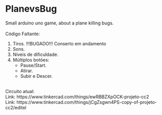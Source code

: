 # PlanevsBug
Small arduino uno game, about a plane killing bugs.<br>
<br>
Código Faltante:<br>
<ol type="1">
  <li>Tiros. !!!BUGADO!!! Conserto em andamento</li>
  <li>Sons.</li>
  <li>Níveis de dificuldade.</li>
  <li>Múltiplos botões:
    <ul>
      <li>Pause/Start.</li>
      <li>Atirar.</li>
      <li>Subir e Descer.</li>
    </ul></li>
</ol>
<br>
Circuito atual:<br>
Link: https://www.tinkercad.com/things/ewRBBZXpOCK-projeto-cc2
<br>
Link: https://www.tinkercad.com/things/jCgZsgwn4PS-copy-of-projeto-cc2/editel
